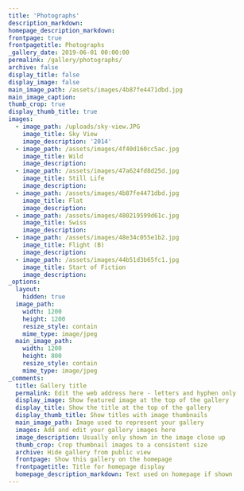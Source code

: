 ```yaml
---
title: 'Photographs'
description_markdown:
homepage_description_markdown:
frontpage: true
frontpagetitle: Photographs
_gallery_date: 2019-06-01 00:00:00
permalink: /gallery/photographs/
archive: false
display_title: false
display_image: false
main_image_path: /assets/images/4b87fe4471dbd.jpg
main_image_caption:
thumb_crop: true
display_thumb_title: true
images:
  - image_path: /uploads/sky-view.JPG
    image_title: Sky View
    image_description: '2014'
  - image_path: /assets/images/4f40d160cc5ac.jpg
    image_title: Wild
    image_description:
  - image_path: /assets/images/47a624fd8d25d.jpg
    image_title: Still Life
    image_description:
  - image_path: /assets/images/4b87fe4471dbd.jpg
    image_title: Flat
    image_description:
  - image_path: /assets/images/480219599d61c.jpg
    image_title: Swiss
    image_description:
  - image_path: /assets/images/48e34c055e1b2.jpg
    image_title: Flight (B)
    image_description:
  - image_path: /assets/images/44b51d3b65fc1.jpg
    image_title: Start of Fiction
    image_description:
_options:
  layout:
    hidden: true
  image_path:
    width: 1200
    height: 1200
    resize_style: contain
    mime_type: image/jpeg
  main_image_path:
    width: 1200
    height: 800
    resize_style: contain
    mime_type: image/jpeg
_comments:
  title: Gallery title
  permalink: Edit the web address here - letters and hyphen only
  display_image: Show featured image at the top of the gallery
  display_title: Show the title at the top of the gallery
  display_thumb_title: Show titles with image thumbnails
  main_image_path: Image used to represent your gallery
  images: Add and edit your gallery images here
  image_description: Usually only shown in the image close up
  thumb_crop: Crop thumbnail images to a consistent size
  archive: Hide gallery from public view
  frontpage: Show this gallery on the homepage
  frontpagetitle: Title for homepage display
  homepage_description_markdown: Text used on homepage if shown
---
```


